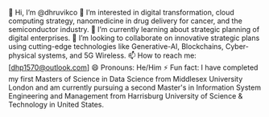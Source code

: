 👋 Hi, I’m @dhruvikco
👀 I’m interested in digital transformation, cloud computing strategy, nanomedicine in drug delivery for cancer, and the semiconductor industry.
🌱 I’m currently learning about strategic planning of digital enterprises. 
💞️ I’m looking to collaborate on innovative strategic plans using cutting-edge technologies like Generative-AI, Blockchains, Cyber-physical systems, and 5G Wireless.
📫 How to reach me: [dhp1570@outlook.com]
😄 Pronouns: He/Him
⚡ Fun fact: I have completed my first Masters of Science in Data Science from Middlesex University London and am currently pursuing a second Master's in Information System Engineering and Management from Harrisburg University of Science & Technology in United States.
